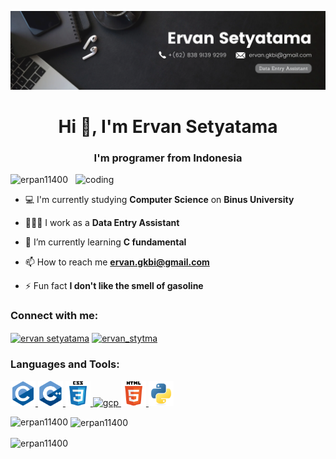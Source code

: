 ![logo](https://github.com/Erpan11400/Erpan11400/blob/main/Background%20Linked%20In.png)
<h1 align="center">Hi 👋, I'm Ervan Setyatama</h1>
<h3 align="center">I'm programer from Indonesia</h3>

<img align = "right" alt = "coding" width = "400" src = "https://camo.githubusercontent.com/19db51af5f90f1b152bc0b9078f5fe97053955be5074f03f17019c70345bdcdb/68747470733a2f2f6d69726f2e6d656469756d2e636f6d2f6d61782f313336302f302a37513379765349765f7430696f4a2d5a2e676966">

<p align="left"> <img src="https://komarev.com/ghpvc/?username=erpan11400&label=Profile%20views&color=0e75b6&style=flat" alt="erpan11400" /> </p>

- 💻 I'm currently studying **Computer Science** on **Binus University**

- ⛹🏻‍♂️ I work as a **Data Entry Assistant**

- 🌱 I’m currently learning **C fundamental**

- 📫 How to reach me **ervan.gkbi@gmail.com**

- ⚡ Fun fact **I don't like the smell of gasoline**

<h3 align="left">Connect with me:</h3>
<p align="left">
<a href="https://linkedin.com/in/ervan setyatama" target="blank"><img align="center" src="https://raw.githubusercontent.com/rahuldkjain/github-profile-readme-generator/master/src/images/icons/Social/linked-in-alt.svg" alt="ervan setyatama" height="30" width="40" /></a>
<a href="https://instagram.com/ervan_stytma" target="blank"><img align="center" src="https://raw.githubusercontent.com/rahuldkjain/github-profile-readme-generator/master/src/images/icons/Social/instagram.svg" alt="ervan_stytma" height="30" width="40" /></a>
</p>

<h3 align="left">Languages and Tools:</h3>
<p align="left"> <a href="https://www.cprogramming.com/" target="_blank" rel="noreferrer"> <img src="https://raw.githubusercontent.com/devicons/devicon/master/icons/c/c-original.svg" alt="c" width="40" height="40"/> </a> <a href="https://www.w3schools.com/cpp/" target="_blank" rel="noreferrer"> <img src="https://raw.githubusercontent.com/devicons/devicon/master/icons/cplusplus/cplusplus-original.svg" alt="cplusplus" width="40" height="40"/> </a> <a href="https://www.w3schools.com/css/" target="_blank" rel="noreferrer"> <img src="https://raw.githubusercontent.com/devicons/devicon/master/icons/css3/css3-original-wordmark.svg" alt="css3" width="40" height="40"/> </a> <a href="https://cloud.google.com" target="_blank" rel="noreferrer"> <img src="https://www.vectorlogo.zone/logos/google_cloud/google_cloud-icon.svg" alt="gcp" width="40" height="40"/> </a> <a href="https://www.w3.org/html/" target="_blank" rel="noreferrer"> <img src="https://raw.githubusercontent.com/devicons/devicon/master/icons/html5/html5-original-wordmark.svg" alt="html5" width="40" height="40"/> </a> <a href="https://www.python.org" target="_blank" rel="noreferrer"> <img src="https://raw.githubusercontent.com/devicons/devicon/master/icons/python/python-original.svg" alt="python" width="40" height="40"/> </a> </p>

<p><img align="left" src="https://github-readme-stats.vercel.app/api/top-langs?username=erpan11400&show_icons=true&locale=en&layout=compact" alt="erpan11400" /></p>

<p>&nbsp;<img align="center" src="https://github-readme-stats.vercel.app/api?username=erpan11400&show_icons=true&locale=en" alt="erpan11400" /></p>

<p><img align="center" src="https://github-readme-streak-stats.herokuapp.com/?user=erpan11400&" alt="erpan11400" /></p>
